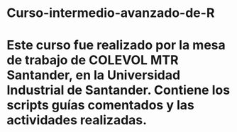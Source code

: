# Curso-intermedio-avanzado-de-R

# Este curso fue realizado por la mesa de trabajo de COLEVOL MTR Santander, en la Universidad Industrial de Santander. Contiene los scripts guías comentados y las actividades realizadas.
